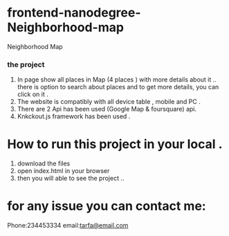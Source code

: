 # frontend-nanodegree-Neighborhood-map

Neighborhood Map

### the project
1. In page show all places in Map (4 places ) with more details about it ..
there is option to search about places and to get more details, you can click on it
.
2. The website is compatibly with all device table , mobile and PC .
3. There are 2 Api has been used (Google Map & foursquare) api.
4. Knkckout.js  framework has been used .
# How to run this project in your local .
1. download the files
2. open index.html in your browser
3. then you will able to see the project ..

# for any issue you can contact me:
Phone:234453334
email:tarfa@email.com
